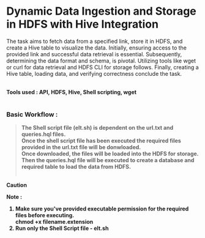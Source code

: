 # Dynamic Data Ingestion and Storage in HDFS with Hive Integration <br>

The task aims to fetch data from a specified link, store it in HDFS, and create a Hive table to visualize the data. Initially, ensuring access to the provided link and successful data retrieval is essential. Subsequently, determining the data format and schema, is pivotal. Utilizing tools like wget or curl for data retrieval and HDFS CLI for storage follows. Finally, creating a Hive table, loading data, and verifying correctness conclude the task. <br><br>

<strong>Tools used : API, HDFS, Hive, Shell scripting, wget <br><br>

### Basic Workflow : 
> The Shell script file (elt.sh) is dependent on the url.txt and queries.hql files. <br>
> Once the shell script file has been executed the required files provided in the url.txt file will be donwloaded. <br>
> Once downloaded, the files will be loaded into the HDFS for storage. <br>
> Then the queries.hql file will be executed to create a database and required table to load the data from HDFS. <br><br>

> [!CAUTION]
> <strong>Note : <br>
> 1. Make sure you've provided executable permission for the required files before executing.<br>
>    chmod +x filename.extension <br>
> 2. Run only the Shell Script file - elt.sh
